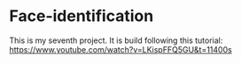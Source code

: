 # Face-identification

This is my seventh project. It is build following this tutorial: https://www.youtube.com/watch?v=LKispFFQ5GU&t=11400s
